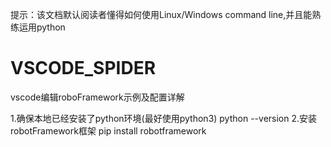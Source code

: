 
提示：该文档默认阅读者懂得如何使用Linux/Windows command line,并且能熟练运用python

# VSCODE_SPIDER
vscode编辑roboFramework示例及配置详解


1.确保本地已经安装了python环境(最好使用python3)
  python --version
2.安装robotFramework框架
  pip install robotframework
   

  
